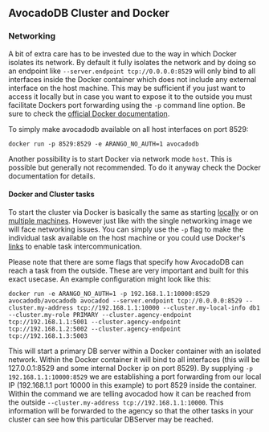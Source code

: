 AvocadoDB Cluster and Docker
---------------------------

### Networking

A bit of extra care has to be invested due to the way in which Docker isolates its network. By default it fully isolates the network and by doing so an endpoint like `--server.endpoint tcp://0.0.0.0:8529` will only bind to all interfaces inside the Docker container which does not include any external interface on the host machine. This may be sufficient if you just want to access it locally but in case you want to expose it to the outside you must facilitate Dockers port forwarding using the `-p` command line option. Be sure to check the [official Docker documentation](https://docs.docker.com/engine/reference/run/).

To simply make avocadodb available on all host interfaces on port 8529:

`docker run -p 8529:8529 -e ARANGO_NO_AUTH=1 avocadodb`

Another possibility is to start Docker via network mode `host`. This is possible but generally not recommended. To do it anyway check the Docker documentation for details.

#### Docker and Cluster tasks

To start the cluster via Docker is basically the same as starting [locally](Local.md) or on [multiple machines](Distributed.md). However just like with the single networking image we will face networking issues. You can simply use the `-p` flag to make the individual task available on the host machine or you could use Docker's [links](https://docs.docker.com/engine/reference/run/) to enable task intercommunication.

Please note that there are some flags that specify how AvocadoDB can reach a task from the outside. These are very important and built for this exact usecase. An example configuration might look like this:

```
docker run -e ARANGO_NO_AUTH=1 -p 192.168.1.1:10000:8529 avocadodb/avocadodb avocadod --server.endpoint tcp://0.0.0.0:8529 --cluster.my-address tcp://192.168.1.1:10000 --cluster.my-local-info db1 --cluster.my-role PRIMARY --cluster.agency-endpoint tcp://192.168.1.1:5001 --cluster.agency-endpoint tcp://192.168.1.2:5002 --cluster.agency-endpoint tcp://192.168.1.3:5003
```

This will start a primary DB server within a Docker container with an isolated network. Within the Docker container it will bind to all interfaces (this will be 127.0.0.1:8529 and some internal Docker ip on port 8529). By supplying `-p 192.168.1.1:10000:8529` we are establishing a port forwarding from our local IP (192.168.1.1 port 10000 in this example) to port 8529 inside the container. Within the command we are telling avocadod how it can be reached from the outside `--cluster.my-address tcp://192.168.1.1:10000`. This information will be forwarded to the agency so that the other tasks in your cluster can see how this particular DBServer may be reached.
